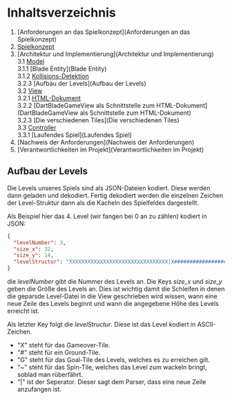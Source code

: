 # Inhaltsverzeichnis

1. [Anforderungen an das Spielkonzept](Anforderungen an das Spielkonzept)
2. [Spielkonzept](Spielkonzept)
3. [Architektur und Implementierung](Architektur und Implementierung)  
   3.1 [Model](Model)  
   3.1.1 [Blade Entity](Blade Entity)  
   3.1.2 [Kollisions-Detektion](Kollisions-Detektion)  
   3.2.3 [Aufbau der Levels](Aufbau der Levels)  
   3.2 [View](View)  
   3.2.1 [HTML-Dokument](HTML-Dokument)  
   3.2.2 [DartBladeGameView als Schnittstelle zum HTML-Dokument](DartBladeGameView als Schnittstelle zum HTML-Dokument)  
   3.2.3 [Die verschiedenen Tiles](Die verschiedenen Tiles)  
   3.3 [Controller](Controller)  
   3.3.1 [Laufendes Spiel](Laufendes Spiel)  
4. [Nachweis der Anforderungen](Nachweis der Anforderungen)
5. [Verantwortlichkeiten im Projekt](Verantwortlichkeiten im Projekt)

## Aufbau der Levels  

Die Levels unseres Spiels sind als JSON-Dateien kodiert. Diese werden dann geladen und dekodiert. Fertig dekodiert werden die einzelnen Zeichen der Level-Struktur dann als die Kacheln des Spielfeldes dargestellt.  

Als Beispiel hier das 4. Level (wir fangen bei 0 an zu zählen) kodiert in JSON:  

```json
{
  "levelNumber": 3,
  "size_x": 32,
  "size_y": 14,
  "levelStructur": "XXXXXXXXXXXXXXXXXXXXXXXXXXXXXXXX|X##############################X|X##############################X|X##############################X|X##############################X|X##############################X|X########~#####################X|X##############################X|X#######X#X####################X|X######XXGXX###################X|X######XXXXX###################X|X##############################X|X##############################X|XXXXXXXXXXXXXXXXXXXXXXXXXXXXXXXX|"
}
```  

die *levelNumber* gibt die Nummer des Levels an. Die Keys *size_x* und *size_y* geben die Größe des Levels an. Dies ist wichtig damit die Schleifen in denen die geparsde Level-Datei in die View geschrieben wird wissen, wann eine neue Zeile des Levels beginnt und wann die angegebene Höhe des Levels erreicht ist.  

Als letzter Key folgt die *levelStructur*. Diese ist das Level kodiert in ASCII-Zeichen.  

*  "X" steht für das Gameover-Tile.
*  "#" steht für ein Ground-Tile.
*  "G" steht für das Goal-Tile des Levels, welches es zu erreichen gilt.
*  "~" steht für das Spin-Tile, welches das Level zum wackeln bringt, soblad man rüberfährt.
*  "|" ist der Seperator. Dieser sagt dem Parser, dass eine neue Zeile anzufangen ist.

